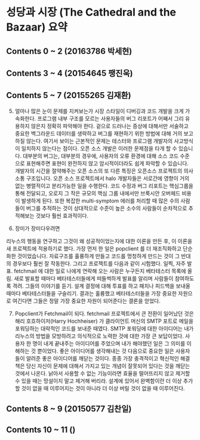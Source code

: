 __성당과 시장__ (The Cathedral and the Bazaar) 요약
==================================================

Contents 0 ~ 2 (20163786 박세현)
------------------------------

Contents 3 ~ 4 (20154645 팽진욱)
------------------------------

Contents 5 ~ 7 (20155265 김재환)
------------------------------
5. 얼마나 많은 눈이 문제를 지켜보는가
시장 스타일이 디버깅과 코드 개발을 크게 가속화한다. 프로그램 내부 구조를 모르는 사용자들의 버그 리포트가 어째서 그리 유용하지 않은지 정확히 파악해야 한다. 겉으로 드러나는 증상에 대해서만 서술하고 중요한 백그라운드 데이터를 생략하고 버그를 재현하기 위한 방법에 대해 거의 보고하질 않는다. 여기서 보이는 근본적인 문제는 테스터와 프로그램 개발자의 사고방식이 일치하지 않는다는 점이다. 오픈 소스 개발은 이러한 문제점을 타개 할 수 있습니다. 대부분의 버그는, 대부분의 경우에, 사용자의 오류 환경에 대해 소스 코드 수준으로 표현해주면 표현이 완전하지 않고 암시적이더라도 쉽게 파악할 수 있습니다. 개발자의 시간을 절약해주는 오픈 소스의 또 다른 특징은 오픈소스 프로젝트의 의사소통 구조입니다. 오픈 소스 프로젝트에서 halo 개발자들은 서로간에 영향이 거의 없는 병렬적이고 분리가능한 일을 수행한다. 코드 수정과 버그 리포트는 핵심그룹을 통해 전달되고, 오로지 그 작은 규모의 핵심 그룹 내에서만 브룩시안 오버헤드 비용이 발생하게 된다. 또한 복잡한 multi-symptom 에러를 처리할 때 많은 수의 사람들이 버그를 추적하는 것이 상대적으로 수준이 높은 소수의 사람들이 순차적으로 추적해보는 것보다 훨씬 효과적이다.

6. 장미가 장미다우려면

리누스의 행동을 연구하고 그것이 왜 성공적이었는지에 대한 이론을 만든 후, 이 이론을 새 프로젝트에 적용하기로 했다. 가장 먼저 한 일은 popclient 를 더 재조직화하고 단순화한 것이었습니다. 자료구조를 훌륭하게 만들고 코드를 멍청하게 만드는 것이 그 반대의 경우보다 훨씬 잘 작동한다. 그리고 프로젝트를 다음과 같이 시험했다. 일찍, 자주 발표. fetchmail 에 대한 일로 나에게 연락해 오는 사람은 누구든지 베타테스터 목록에 올림. 새로 발표할 때마다 베타테스터들에게 떠들썩하게 발표를 알리며 사람들이 참여하도록 격려. 그들의 이야기를 듣기. 설계 결정에 대해 투표를 하고 패치나 피드백을 보내올 때마다 베타테스터들을 구슬리기. 결과는 훌륭했고 베타테스터들을 가장 중요한 자원으로 여긴다면 그들은 정말 가장 중요한 자원이 되어준다는 결론을 얻었다.

7. Popclient가 Fetchmail이 되다.
fetchmail 프로젝트에서 큰 전환이 일어났던 것은 해리 호흐하이저(Harry Hochheiser) 가 클라이언트 머신의 SMTP 포트로 메일을 포워딩하는 대략적인 코드를 보내준 때였다. SMTP 포워딩에 대한 아이디어는 내가 리누스의 방법을 모방하려고 의식적으로 노력한 것에 대한 가장 큰 보답이었다. 사용자 한 명이 내게 끝내주는 아이디어를 주었으며 내가 해야했던 일은 그 의미를 이해하는 것 뿐이었다. 좋은 아이디어를 생각해내는 것 다음으로 중요한 일은 사용자들이 알려준 좋은 아이디어를 깨닫는 것이다. 종종 가장 충격적이고 혁신적인 해결책은 당신 자신이 문제에 대해서 가지고 있는 개념이 잘못되어 있다는 것을 깨닫는 것에서 나온다. 낡아서 사용할 수 없는 기능이라면 효율을 떨어뜨리지 않고 제거할 수 있을 때는 망설이지 말고 제거해 버리라. 설계에 있어서 완벽함이란 더 이상 추가할 것이 없을 때 이루어지는 것이 아니라 더 이상 버릴 것이 없을 때 이루어진다.

Contents 8 ~ 9 (20150577 김찬일)
------------------------------

Contents 10 ~ 11 ()
------------------------------
